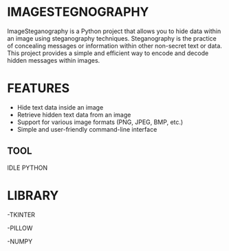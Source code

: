 # IMAGESTEGNOGRAPHY
ImageSteganography is a Python project that allows you to hide data within an image using steganography techniques. Steganography is the practice of concealing messages or information within other non-secret text or data. This project provides a simple and efficient way to encode and decode hidden messages within images.
# FEATURES 
- Hide text data inside an image
- Retrieve hidden text data from an image
- Support for various image formats (PNG, JPEG, BMP, etc.)
- Simple and user-friendly command-line interface
## TOOL
IDLE PYTHON 
# LIBRARY 
-TKINTER

-PILLOW

-NUMPY
  
